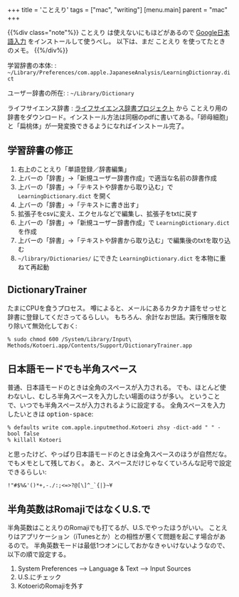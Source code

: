 +++
title = 'ことえり'
tags = ["mac", "writing"]
[menu.main]
  parent = "mac"
+++

{{%div class="note"%}}
ことえり は使えないにもほどがあるので
[Google日本語入力](http://www.google.co.jp/ime/)
をインストールして使うべし。
以下は、まだ ことえり を使ってたときのメモ。
{{%/div%}}

学習辞書の本体:
:   `~/Library/Preferences/com.apple.JapaneseAnalysis/LearningDictionray.dict`

ユーザー辞書の所在:
:   `~/Library/Dictionary`

ライフサイエンス辞書
:   [ライフサイエンス辞書プロジェクト](http://lsd.pharm.kyoto-u.ac.jp/ja/index.html) から
    ことえり用の辞書をダウンロード。インストール方法は同梱のpdfに書いてある。「卵母細胞」と「扁桃体」が一発変換できるようになればインストール完了。

## 学習辞書の修正

1.  右上のことえり「単語登録／辞書編集」
2.  上バーの「辞書」→「新規ユーザー辞書作成」で適当な名前の辞書作成
3.  上バーの「辞書」→「テキストや辞書から取り込む」で `LearningDictionary.dict` を開く
4.  上バーの「辞書」→「テキストに書き出す」
5.  拡張子をcsvに変え、エクセルなどで編集し、拡張子をtxtに戻す
6.  上バーの「辞書」→「新規ユーザー辞書作成」で `LearningDictionary.dict` を作成
7.  上バーの「辞書」→「テキストや辞書から取り込む」で編集後のtxtを取り込む
8.  `~/library/Dictionaries/` にできた `LearningDictionary.dict` を本物に重ねて再起動

## DictionaryTrainer

たまにCPUを食うプロセス。
噂によると、メールにあるカタカナ語をせっせと辞書に登録してくださってるらしい。
もちろん、余計なお世話。実行権限を取り除いて無効化しておく:

    % sudo chmod 600 /System/Library/Input\ Methods/Kotoeri.app/Contents/Support/DictionaryTrainer.app

## 日本語モードでも半角スペース

普通、日本語モードのときは全角のスペースが入力される。
でも、ほとんど使わないし、むしろ半角スペースを入力したい場面のほうが多い。
ということで、いつでも半角スペースが入力されるように設定する。
全角スペースを入力したいときは <kbd>option-space</kbd>:

    % defaults write com.apple.inputmethod.Kotoeri zhsy -dict-add " " -bool false
    % killall Kotoeri

と思ったけど、やっぱり日本語モードのときは全角スペースのほうが自然だな。
でもメモとして残しておく。
あと、スペースだけじゃなくていろんな記号で設定できるらしい:

    !"#$%&'()*+,-./:;<=>?@[\]^_`{|}~¥

## 半角英数はRomajiではなくU.S.で

半角英数はことえりのRomajiでも打てるが、U.S.でやったほうがいい。
ことえりはアプリケーション（iTunesとか）との相性が悪くて問題を起こす場合があるので。
半角英数モードは最低1つオンにしておかなきゃいけないようなので、以下の順で設定する。

1.  System Preferences --&gt; Language & Text --&gt; Input Sources
2.  U.S.にチェック
3.  KotoeriのRomajiを外す
